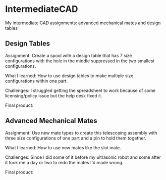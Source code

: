 # IntermediateCAD
My intermediate CAD assignments: advanced mechanical mates and design tables

## Design Tables
Assignment: Create a spool with a design table that has 7 size configurations with the hole in the middle suppressed in the two smallest configurations.

What I learned: How to use design tables to make multiple size configurations within one part.

Challenges: I struggled getting the spreadsheet to work because of some licensing/policy issue but the help desk fixed it.

Final product:

## Advanced Mechanical Mates
Assignment: Use new mate types to create this telescoping assembly with three size configurations of one part and a pin to hold them together.

What I learned: How to use new mates like the slot mate.

Challenges: Since I did some of it before my ultrasonic robot and some after it took me a day or two to redo the mates I'd made wrong.

Final product: 


